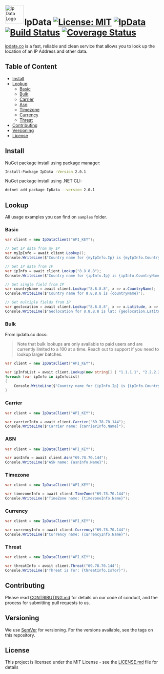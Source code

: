 <a href="https://ipdata.co/">
    <img src="https://image.ibb.co/iDQdUS/ipdatalogo.png" alt="Ip Data Logo" title="IpData" align="left" height="60" />
</a>

# IpData [![License: MIT](https://img.shields.io/badge/License-MIT-blue.svg)](https://github.com/alexkhil/IpData/blob/master/LICENSE) [![IpData](https://img.shields.io/nuget/v/IpData.svg)](https://www.nuget.org/packages/IpData/) [![Build Status](https://dev.azure.com/alexkhildev/IpData/_apis/build/status/outer-loop?branchName=master)](https://dev.azure.com/alexkhildev/IpData/_build/latest?definitionId=4?branchName=master) [![Coverage Status](https://img.shields.io/azure-devops/coverage/alexkhildev/ipdata/4/master)](https://img.shields.io/azure-devops/coverage/alexkhildev/ipdata/4/master)

[ipdata.co](https://ipdata.co/) is a fast, reliable and clean service that allows you to look up the location of an IP Address and other data.

## Table of Content

- [Install](#install)
- [Lookup](#lookup)
  - [Basic](#basic)
  - [Bulk](#bulk)
  - [Carrier](#carrier)
  - [Asn](#asn)
  - [Timezone](#timezone)
  - [Currency](#currency)
  - [Threat](#threat)
- [Contributing](#contributing)
- [Versioning](#versioning)
- [License](#license)

## Install

NuGet package install using package manager:

```bash
Install-Package IpData -Version 2.0.1
```

NuGet package install using .NET CLI:

```bash
dotnet add package IpData --version 2.0.1
```

## Lookup

All usage examples you can find on `samples` folder.

### Basic

```csharp
var client = new IpDataClient("API_KEY");

// Get IP data from my IP
var myIpInfo = await client.Lookup();
Console.WriteLine($"Country name for {myIpInfo.Ip} is {myIpInfo.CountryName}");

// Get IP data from IP
var ipInfo = await client.Lookup("8.8.8.8");
Console.WriteLine($"Country name for {ipInfo.Ip} is {ipInfo.CountryName}");

// Get single field from IP
var countryName = await client.Lookup("8.8.8.8", x => x.CountryName);
Console.WriteLine($"Country name for 8.8.8.8 is {countryName}");

// Get multiple fields from IP
var geolocation = await client.Lookup("8.8.8.8", x => x.Latitude, x => x.Longitude);
Console.WriteLine($"Geolocation for 8.8.8.8 is lat: {geolocation.Latitude} long: {geolocation.Longitude}");
```

### Bulk

From ipdata.co docs:
> Note that bulk lookups are only available to paid users and are currently limited to a 100 at a time. Reach out to support if you need to lookup larger batches.

```csharp
var client = new IpDataClient("API_KEY");

var ipInfoList = await client.Lookup(new string[] { "1.1.1.1", "2.2.2.2", "3.3.3.3" });
foreach (var ipInfo in ipInfoList)
{
    Console.WriteLine($"Country name for {ipInfo.Ip} is {ipInfo.CountryName}");
}
```

### Carrier

```csharp
var client = new IpDataClient("API_KEY");

var carrierInfo = await client.Carrier("69.78.70.144");
Console.WriteLine($"Carrier name: {carrierInfo.Name}");
```

### ASN

```csharp
var client = new IpDataClient("API_KEY");

var asnInfo = await client.Asn("69.78.70.144");
Console.WriteLine($"ASN name: {asnInfo.Name}");
```

### Timezone

```csharp
var client = new IpDataClient("API_KEY");

var timezoneInfo = await client.TimeZone("69.78.70.144");
Console.WriteLine($"TimeZone name: {timezoneInfo.Name}");
```

### Currency

```csharp
var client = new IpDataClient("API_KEY");

var currencyInfo = await client.Currency("69.78.70.144");
Console.WriteLine($"Currency name: {currencyInfo.Name}");
```

### Threat

```csharp
var client = new IpDataClient("API_KEY");

var threatInfo = await client.Threat("69.78.70.144");
Console.WriteLine($"Threat is Tor: {threatInfo.IsTor}");
```

## Contributing

Please read [CONTRIBUTING.md][CONTRIBUTING] for details on our code of conduct, and the process for submitting pull requests to us.

## Versioning

We use [SemVer] for versioning. For the versions available, see the tags on this repository. 

## License

This project is licensed under the MIT License - see the [LICENSE.md][LICENSE] file for details


[AzureStatus]: https://dev.azure.com/alexkhildev/IpData/_apis/build/status/gated?branchName=master
[IpDataLogo]: https://image.ibb.co/iDQdUS/ipdatalogo.png
[SemVer]: http://semver.org/
[CONTRIBUTING]: https://github.com/alexkhil/IpData/blob/master/.github/CONTRIBUTING.md
[LICENSE]: https://github.com/alexkhil/IpData/blob/master/LICENSE
